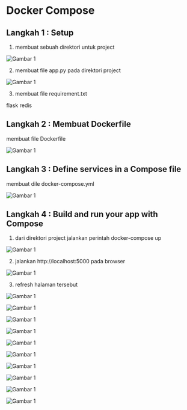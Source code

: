 # Docker Compose

## Langkah 1 : Setup


1. membuat sebuah direktori untuk project

![Gambar 1](./docker01.png)

2. membuat file app.py pada direktori project

![Gambar 1](./docker02.png)

3. membuat file requirement.txt

flask
redis


## Langkah 2 : Membuat Dockerfile

membuat file Dockerfile

![Gambar 1](./docker03a.png)

## Langkah 3 : Define services in a Compose file

membuat dile docker-compose.yml

![Gambar 1](./docker03b.png)

## Langkah 4 : Build and run your app with Compose

1. dari direktori project jalankan perintah docker-compose up


![Gambar 1](./docker03.png)


2. jalankan http://localhost:5000 pada browser


![Gambar 1](./docker04.png)


3. refresh halaman tersebut


![Gambar 1](./docker05.png)


![Gambar 1](./docker06.png)


![Gambar 1](./docker07.png)


![Gambar 1](./docker08.png)


![Gambar 1](./docker09.png)


![Gambar 1](./docker10.png)


![Gambar 1](./docker11.png)


![Gambar 1](./docker12.png)


![Gambar 1](./docker13.png)


![Gambar 1](./docker14.png)
